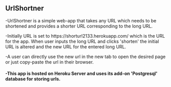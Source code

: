 <h2> UrlShortner</h2>
<p>-UrlShortner is a simple web-app that takes any URL which needs to be shortened and provides a shorter URL corresponding to the long URL.</p>
<p>-Initially URL is set to https://shorturl2133.herokuapp.com/ which is the URL for the app. When user inputs the long URL and clicks 'shorten' the initial URL is altered and the new URL for the entered long URL.</p>
<p>-A user can directly use the new url in the new tab to open the desired page or just copy-paste the url in their browser.</p>

<h4>-This app is hosted on Heroku Server and uses its  add-on 'Postgresql' database for storing urls. </h4>


